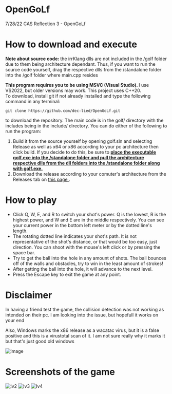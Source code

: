 # OpenGoLf
<p>7/28/22 CAS Reflection 3 - OpenGoLf </p>

<h1> How to download and execute </h1>
<p> <b> Note about source code: </b> the irrKlang dlls are not included in the /golf folder due to them being architecture dependant. Thus, if you want to run the source code yourself, drag the respective dlls from the /standalone folder into the /golf folder where main.cpp resides </p>
<p> <b> This program requires you to be using MSVC (Visual Studio). </b> I use VS2022, but older versions may work. This project uses C++20. <br /> 
  To download, install git if not already installed and type the following command in any terminal: </p>

```
git clone https://github.com/dec-lied/OpenGoLf.git
``` 

<p> to download the repository. The main code is in the golf/ directory with the includes being in the include/ directory. You can do either of the following to run the 
program: </p>
<ol>
  <li> Build it from the source yourself by opening golf.sln and selecting Release as well as x64 or x86 according to your pc architecture then click build.
       If you decide to do this, be sure to <b> <ins> place the executable golf.exe into the /standalone folder and pull the architecture respective dlls from the dll folders into the /standalone folder along with golf.exe. </ins> </b> </li>
  <li> Download the release according to your comuter's architecture from the Releases tab on 
  <a href="https://github.com/dec-lied/OpenGoLf/releases/tag/V2.0"> this page </a>. </li>
</ol>

<h1> How to play </h1>
<ul>
  <li> Click Q, W, E, and R to switch your shot's power. Q is the lowest, R is the highest power, and W and E are in the middle respectively. You can see your current
  power in the bottom left meter or by the dotted line's length. </li>
  <li> The rotating dotted line indicates your shot's path. It is not representative of the shot's distance, or that would be too easy, just direction. You can shoot 
  with the mouse's left click or by pressing the space bar. </li>
  <li> Try to get the ball into the hole in any amount of shots. The ball bounces off of the walls and obstacles, try to win in the least amount of strokes! </li>
  <li> After getting the ball into the hole, it will advance to the next level. </li>
  <li> Press the Escape key to exit the game at any point. </li>
</ul>

<h1> Disclaimer </h1>
<p> In having a friend test the game, the collision detection was not working as intended on their pc. I am looking into the issue, but hopefull it works on your end </p>
<p> Also, Windows marks the x86 release as a wacatac virus, but it is a false positive and this is a virustotal scan of it. I am not sure really why it marks it but that's just good old windows <p> 

![image](https://user-images.githubusercontent.com/103293120/185760086-76ccbb5d-2598-422f-a775-d6bb85f1bad1.png)


<h1> Screenshots of the game </h1>

![lv2](https://user-images.githubusercontent.com/103293120/181620581-97e0de1e-3c1f-4697-b30d-5eb141d39aa3.png)
![lv3](https://user-images.githubusercontent.com/103293120/181620585-4855065a-16ec-40d1-956c-a908eeedc512.png)
![lv4](https://user-images.githubusercontent.com/103293120/181620595-18feb7ec-abfe-43e4-971d-a937201975dd.png)
